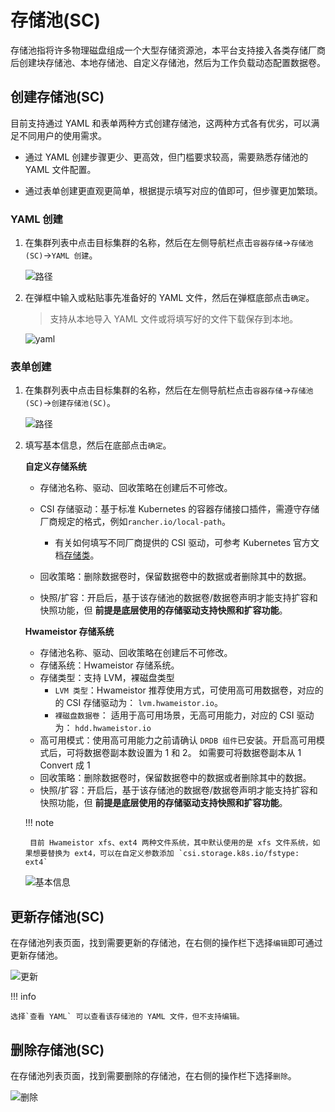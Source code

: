 # 存储池(SC)

存储池指将许多物理磁盘组成一个大型存储资源池，本平台支持接入各类存储厂商后创建块存储池、本地存储池、自定义存储池，然后为工作负载动态配置数据卷。

## 创建存储池(SC)

目前支持通过 YAML 和表单两种方式创建存储池，这两种方式各有优劣，可以满足不同用户的使用需求。

- 通过 YAML 创建步骤更少、更高效，但门槛要求较高，需要熟悉存储池的 YAML 文件配置。

- 通过表单创建更直观更简单，根据提示填写对应的值即可，但步骤更加繁琐。

### YAML 创建

1. 在集群列表中点击目标集群的名称，然后在左侧导航栏点击`容器存储`->`存储池(SC)`->`YAML 创建`。

    ![路径](https://docs.daocloud.io/daocloud-docs-images/docs/kpanda/images/sc01.png)

2. 在弹框中输入或粘贴事先准备好的 YAML 文件，然后在弹框底部点击`确定`。

    > 支持从本地导入 YAML 文件或将填写好的文件下载保存到本地。

    ![yaml](https://docs.daocloud.io/daocloud-docs-images/docs/kpanda/images/sc02.png)

### 表单创建

1. 在集群列表中点击目标集群的名称，然后在左侧导航栏点击`容器存储`->`存储池(SC)`->`创建存储池(SC)`。

    ![路径](https://docs.daocloud.io/daocloud-docs-images/docs/kpanda/images/sc03.png)

2. 填写基本信息，然后在底部点击`确定`。

    **自定义存储系统**

    - 存储池名称、驱动、回收策略在创建后不可修改。
    - CSI 存储驱动：基于标准 Kubernetes 的容器存储接口插件，需遵守存储厂商规定的格式，例如`rancher.io/local-path`。

        - 有关如何填写不同厂商提供的 CSI 驱动，可参考 Kubernetes 官方文档[存储类](https://kubernetes.io/zh-cn/docs/concepts/storage/storage-classes/#provisioner)。
    - 回收策略：删除数据卷时，保留数据卷中的数据或者删除其中的数据。
    - 快照/扩容：开启后，基于该存储池的数据卷/数据卷声明才能支持扩容和快照功能，但 **前提是底层使用的存储驱动支持快照和扩容功能**。

    **Hwameistor 存储系统**

    - 存储池名称、驱动、回收策略在创建后不可修改。
    - 存储系统：Hwameistor 存储系统。
    - 存储类型：支持 LVM，裸磁盘类型
      - `LVM 类型`：Hwameistor 推荐使用方式，可使用高可用数据卷，对应的的 CSI 存储驱动为： `lvm.hwameistor.io`。
      - `裸磁盘数据卷`： 适用于高可用场景，无高可用能力，对应的 CSI 驱动为： `hdd.hwameistor.io`
    - 高可用模式：使用高可用能力之前请确认 `DRDB 组件`已安装。开启高可用模式后，可将数据卷副本数设置为 1 和 2。 如需要可将数据卷副本从 1 Convert 成 1
    - 回收策略：删除数据卷时，保留数据卷中的数据或者删除其中的数据。
    - 快照/扩容：开启后，基于该存储池的数据卷/数据卷声明才能支持扩容和快照功能，但 **前提是底层使用的存储驱动支持快照和扩容功能**。

    !!! note

        目前 Hwameistor xfs、ext4 两种文件系统，其中默认使用的是 xfs 文件系统，如果想要替换为 ext4，可以在自定义参数添加 `csi.storage.k8s.io/fstype: ext4` 

    ![基本信息](https://docs.daocloud.io/daocloud-docs-images/docs/kpanda/images/sc04.jpg)

## 更新存储池(SC)

在存储池列表页面，找到需要更新的存储池，在右侧的操作栏下选择`编辑`即可通过更新存储池。

![更新](https://docs.daocloud.io/daocloud-docs-images/docs/kpanda/images/sc05.png)

!!! info

    选择`查看 YAML` 可以查看该存储池的 YAML 文件，但不支持编辑。

## 删除存储池(SC)

在存储池列表页面，找到需要删除的存储池，在右侧的操作栏下选择`删除`。

![删除](https://docs.daocloud.io/daocloud-docs-images/docs/kpanda/images/sc06.png)
